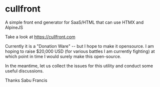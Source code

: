 # cullfront
A simple front end generator for SaaS/HTML that can use HTMX and AlpineJS

Take a look at https://cullfront.com 

Currently it is a "Donation Ware" -- but I hope to make it opensource. 
I am hoping to raise $20,000 USD (for various battles I am currently fighting)
at which point in time I would surely make this open-source. 

In the meantime, let us collect the issues for this utility and conduct some useful discussions.

Thanks
Sabu Francis
